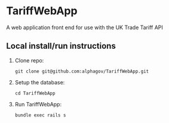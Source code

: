 # TariffWebApp

A web application front end for use with the UK Trade Tariff API

## Local install/run instructions

1. Clone repo:

    ```
    git clone git@github.com:alphagov/TariffWebApp.git
    ```

2. Setup the database:

    ```
    cd TariffWebApp
    ```

3. Run TariffWebApp:

    ```
    bundle exec rails s
    ```
